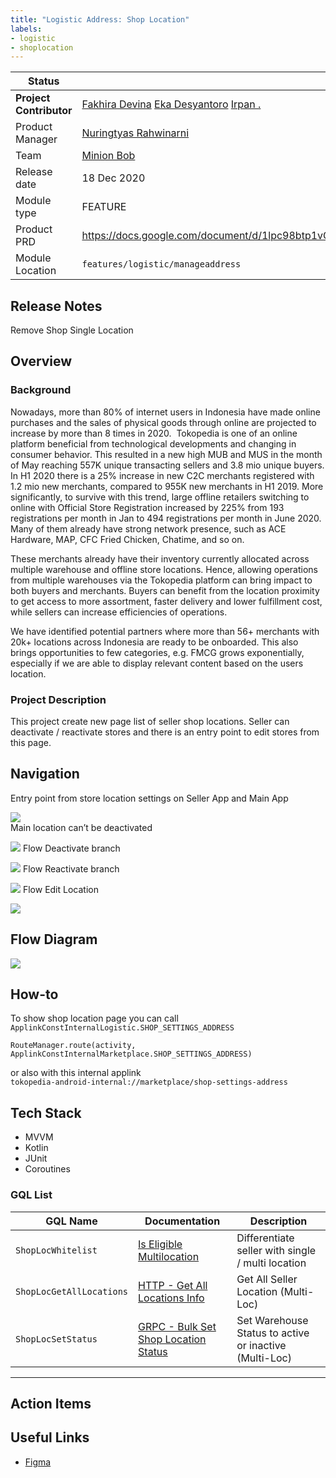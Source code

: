 ```yaml
---
title: "Logistic Address: Shop Location"
labels:
- logistic
- shoplocation
---
```


<!--left header table-->
| **Status**              | <!--start status:GREEN-->RELEASE<!--end status-->                                                                                                                                                                                                                                                          |
|-------------------------|------------------------------------------------------------------------------------------------------------------------------------------------------------------------------------------------------------------------------------------------------------------------------------------------------------|
| **Project Contributor** | [Fakhira Devina](https://tokopedia.atlassian.net/wiki/people/61077e53b704b40068e80a8e?ref=confluence) [Eka Desyantoro](https://tokopedia.atlassian.net/wiki/people/6283196bd9ddcc006e9c7a85?ref=confluence) [Irpan .](https://tokopedia.atlassian.net/wiki/people/6253578a3bf0f0007015669c?ref=confluence) |
| Product Manager         | [Nuringtyas Rahwinarni](https://tokopedia.atlassian.net/wiki/people/5f58b98ed2c77e0075ac9865?ref=confluence)                                                                                                                                                                                               |
| Team                    | [Minion Bob](https://tokopedia.atlassian.net/people/team/2373d8a6-1afc-4f2a-aa7a-63855c273051)                                                                                                                                                                                                             |
| Release date            | 18 Dec 2020                                                                                                                                                                                                                                                                                                |
| Module type             | <!--start status:YELLOW-->FEATURE<!--end status-->                                                                                                                                                                                                                                                         |
| Product PRD             | <https://docs.google.com/document/d/1lpc98btp1vOgFcTrCllUc3qrS23AF8vlz2ebFyt6i7s/edit#heading=h.i6nxfhanqq70>                                                                                                                                                                                              |
| Module Location         | `features/logistic/manageaddress`                                                                                                                                                                                                                                                                          |

<!--toc-->

## Release Notes

<!--start expand:1 September 2023-->
Remove Shop Single Location
<!--end expand-->

<!--start expand:18 Dec 2020-->

<!--end expand-->

## Overview

### Background

Nowadays, more than 80% of internet users in Indonesia have made online purchases and the sales of physical goods through online are projected to increase by more than 8 times in 2020.  Tokopedia is one of an online platform beneficial from technological developments and changing in consumer behavior. This resulted in a new high MUB and MUS in the month of May reaching 557K unique transacting sellers and 3.8 mio unique buyers. In H1 2020 there is a 25% increase in new C2C merchants registered with 1.2 mio new merchants, compared to 955K new merchants in H1 2019. More significantly, to survive with this trend, large offline retailers switching to online with Official Store Registration increased by 225% from 193 registrations per month in Jan to 494 registrations per month in June 2020. Many of them already have strong network presence, such as ACE Hardware, MAP, CFC Fried Chicken, Chatime, and so on.

These merchants already have their inventory currently allocated across multiple warehouse and offline store locations. Hence, allowing operations from multiple warehouses via the Tokopedia platform can bring impact to both buyers and merchants. Buyers can benefit from the location proximity to get access to more assortment, faster delivery and lower fulfillment cost, while sellers can increase efficiencies of operations.

We have identified potential partners where more than 56+ merchants with 20k+ locations across Indonesia are ready to be onboarded. This also brings opportunities to few categories, e.g. FMCG grows exponentially, especially if we are able to display relevant content based on the users location.

### Project Description

This project create new page list of seller shop locations. Seller can deactivate / reactivate stores and there is an entry point to edit stores from this page.

## Navigation

Entry point from store location settings on Seller App and Main App 

![](https://docs-android.tokopedia.net/images/docs/manageaddress/shoplocation/navigation_one.png)  
Main location can’t be deactivated

![](https://docs-android.tokopedia.net/images/docs/manageaddress/shoplocation/navigation_two.png)
Flow Deactivate branch

![](https://docs-android.tokopedia.net/images/docs/manageaddress/shoplocation/navigation_three.png)
Flow Reactivate branch

![](https://docs-android.tokopedia.net/images/docs/manageaddress/shoplocation/navigation_four.png)
Flow Edit Location

![](https://docs-android.tokopedia.net/images/docs/manageaddress/shoplocation/navigation_five.png)

## Flow Diagram

![](https://docs-android.tokopedia.net/images/docs/manageaddress/shoplocation/shoplocation_drawio.png)

## How-to

To show shop location page you can call `ApplinkConstInternalLogistic.SHOP_SETTINGS_ADDRESS` 



```
RouteManager.route(activity, ApplinkConstInternalMarketplace.SHOP_SETTINGS_ADDRESS)
```

or also with this internal applink  
`tokopedia-android-internal://marketplace/shop-settings-address`

## Tech Stack

- MVVM
- Kotlin
- JUnit
- Coroutines

### GQL List



| **GQL Name** | **Documentation** | **Description** |
| --- | --- | --- |
| `ShopLocWhitelist` | [Is Eligible Multilocation](https://tokopedia.atlassian.net/wiki/spaces/LG/pages/1098123039/Is+Eligible+Multilocation)  | Differentiate seller with single / multi location |
| `ShopLocGetAllLocations` | [HTTP - Get All Locations Info](https://tokopedia.atlassian.net/wiki/spaces/LG/pages/987562519/HTTP+-+Get+All+Locations+Info)  | Get All Seller Location (Multi-Loc) |
| `ShopLocSetStatus` | [GRPC - Bulk Set Shop Location Status](https://tokopedia.atlassian.net/wiki/spaces/LG/pages/963754852/GRPC+-+Bulk+Set+Shop+Location+Status)  | Set Warehouse Status to active or inactive (Multi-Loc) |



---

## Action Items

## Useful Links

- [Figma](https://www.figma.com/file/dBAnwVyjDUOO4llvBnzXaS/Shipping-Editor-x-Location-v2.0---Multi-Location?node-id=341%3A17897&t=L5IbuZ9frUG6v33u-0)